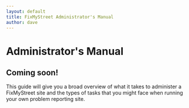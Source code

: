 ```yaml
---
layout: default
title: FixMyStreet Administrator's Manual
author: dave
---
```

# Administrator's Manual

## Coming soon!

This guide will give you a broad overview of what it takes to administer a FixMyStreet site and the types of tasks that you might face when running your own problem reporting site. 
